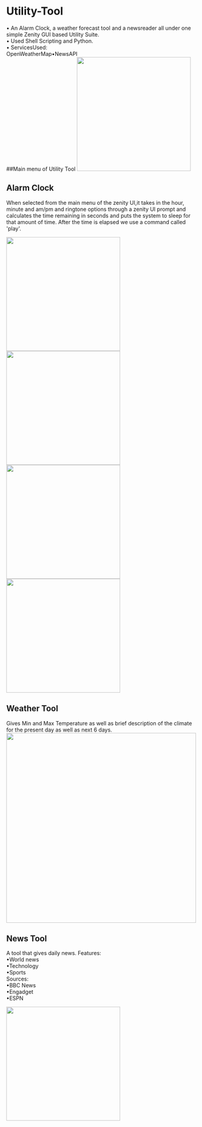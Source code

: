 # Utility-Tool

• An Alarm Clock, a weather forecast tool and a newsreader all under one simple Zenity GUI based Utility Suite. <br>
• Used Shell Scripting and Python.<br>
• ServicesUsed:<br>
OpenWeatherMap•NewsAPI<br>
##Main menu of Utility Tool
<img src="https://cloud.githubusercontent.com/assets/16516636/21474245/866dbede-cb42-11e6-9692-12f38aed12fd.png" width="300">



## Alarm Clock
When selected from the main menu of the zenity UI,it takes in the hour, minute and am/pm and ringtone options through a zenity UI prompt and calculates the time remaining in seconds and puts the system to sleep for that amount of time. After the time is elapsed we use a command called 'play'.

<img src="https://cloud.githubusercontent.com/assets/16516636/21474336/9d07218e-cb43-11e6-9b50-19fb422bd906.png" width="300">
<img src="https://cloud.githubusercontent.com/assets/16516636/21474340/a0d02d38-cb43-11e6-864b-3f44bc9a1ed7.png" width="300">
<img src="https://cloud.githubusercontent.com/assets/16516636/21474342/a265d67a-cb43-11e6-9747-a3814b5ea754.png" width="300">
<img src="https://cloud.githubusercontent.com/assets/16516636/21474344/a48163f2-cb43-11e6-888f-c4b51e317cfa.png" width="300">

## Weather Tool
Gives Min and Max Temperature as well as brief description of the climate for the present day as well as next 6 days.
<img src="https://cloud.githubusercontent.com/assets/16516636/21470183/c1fe0eb0-ca96-11e6-88cf-d7683bdc7f16.png" width="500">

## News Tool
A tool that gives daily news.
Features:<br>
•World news<br>
•Technology <br>
•Sports<br>
Sources:<br>
•BBC News<br>
•Engadget<br>
•ESPN<br>

<img src="https://cloud.githubusercontent.com/assets/16516636/21474362/fd12ba20-cb43-11e6-9472-1b380c320226.png" width="300">




